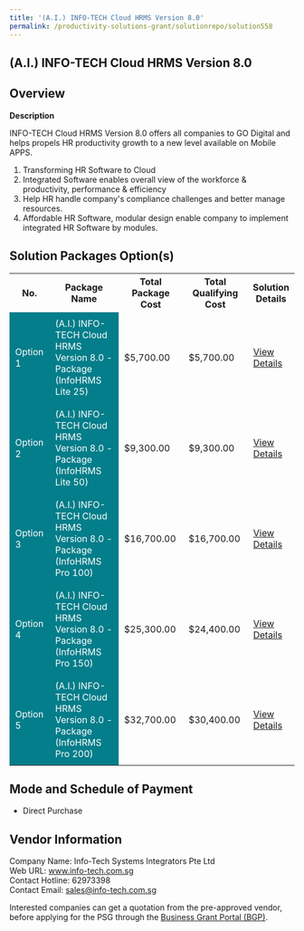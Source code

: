 ```yaml
---
title: '(A.I.) INFO-TECH Cloud HRMS Version 8.0'
permalink: /productivity-solutions-grant/solutionrepo/solution558
---
```


## (A.I.) INFO-TECH Cloud HRMS Version 8.0

## Overview

**Description**

INFO-TECH Cloud HRMS Version 8.0 offers all companies to GO Digital and helps propels HR productivity growth to a new level available on Mobile APPS.

1. Transforming HR Software to Cloud
2. Integrated Software enables overall view of the workforce & productivity, performance & efficiency
3. Help HR handle company's compliance challenges and better manage resources.
4. Affordable HR Software, modular design enable company to implement integrated HR Software by modules.

## Solution Packages Option(s)

<table>
<tr>
<th><b>No.</b></th>
<th><b>Package Name</b></th>
<th><b>Total Package Cost</b></th>
<th><b>Total Qualifying Cost</b></th>
<th><b>Solution Details</b></th>
</tr>
<tr>
<td style='padding: 10px; background-color: #037E8A; color: #FFFFFF;'>Option 1</td>
<td style='padding: 10px; background-color: #037E8A; color: #FFFFFF;'>(A.I.) INFO-TECH Cloud HRMS Version 8.0 - Package (InfoHRMS Lite 25)</td>
<td style='padding: 10px;'>$5,700.00</td>
<td style='padding: 10px;'>$5,700.00</td>
<td style='padding: 10px;'><a href='/images/psg/info_20220188_Desensitised_Annex_3__Part_1.pdf' target='_blank'>View Details</a></td>
</tr>
<tr>
<td style='padding: 10px; background-color: #037E8A; color: #FFFFFF;'>Option 2</td>
<td style='padding: 10px; background-color: #037E8A; color: #FFFFFF;'>(A.I.) INFO-TECH Cloud HRMS Version 8.0 - Package (InfoHRMS Lite 50)</td>
<td style='padding: 10px;'>$9,300.00</td>
<td style='padding: 10px;'>$9,300.00</td>
<td style='padding: 10px;'><a href='/images/psg/info_20220188_Desensitised_Annex_3__Part_2.pdf' target='_blank'>View Details</a></td>
</tr>
<tr>
<td style='padding: 10px; background-color: #037E8A; color: #FFFFFF;'>Option 3</td>
<td style='padding: 10px; background-color: #037E8A; color: #FFFFFF;'>(A.I.) INFO-TECH Cloud HRMS Version 8.0 - Package (InfoHRMS Pro 100)</td>
<td style='padding: 10px;'>$16,700.00</td>
<td style='padding: 10px;'>$16,700.00</td>
<td style='padding: 10px;'><a href='/images/psg/info_20220188_Desensitised_Annex_3__Part_3.pdf' target='_blank'>View Details</a></td>
</tr>
<tr>
<td style='padding: 10px; background-color: #037E8A; color: #FFFFFF;'>Option 4</td>
<td style='padding: 10px; background-color: #037E8A; color: #FFFFFF;'>(A.I.) INFO-TECH Cloud HRMS Version 8.0 - Package (InfoHRMS Pro 150)</td>
<td style='padding: 10px;'>$25,300.00</td>
<td style='padding: 10px;'>$24,400.00</td>
<td style='padding: 10px;'><a href='/images/psg/info_20220188_Desensitised_Annex_3__Part_4.pdf' target='_blank'>View Details</a></td>
</tr>
<tr>
<td style='padding: 10px; background-color: #037E8A; color: #FFFFFF;'>Option 5</td>
<td style='padding: 10px; background-color: #037E8A; color: #FFFFFF;'>(A.I.) INFO-TECH Cloud HRMS Version 8.0 - Package (InfoHRMS Pro 200)</td>
<td style='padding: 10px;'>$32,700.00</td>
<td style='padding: 10px;'>$30,400.00</td>
<td style='padding: 10px;'><a href='/images/psg/info_20220188_Desensitised_Annex_3__Part_5.pdf' target='_blank'>View Details</a></td>
</tr>
</table>

## Mode and Schedule of Payment

 - Direct Purchase

## Vendor Information

 Company Name: Info-Tech Systems Integrators Pte Ltd<br>Web URL: www.info-tech.com.sg <br>Contact Hotline: 62973398 <br>Contact Email: sales@info-tech.com.sg <br>

Interested companies can get a quotation from the pre-approved vendor, before applying for the PSG through the <a href='https://www.businessgrants.gov.sg/' target='_blank' rel='noopener'>Business Grant Portal (BGP)</a>.

<script src="/jquery/resize-tables.js"></script>
